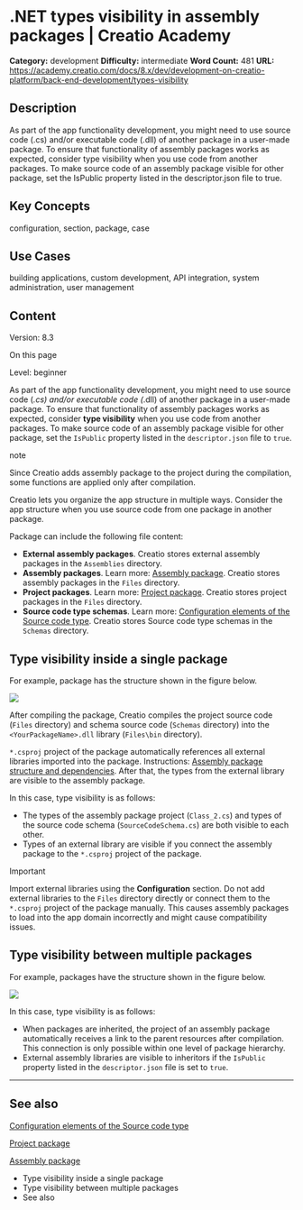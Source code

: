 # .NET types visibility in assembly packages | Creatio Academy

**Category:** development **Difficulty:** intermediate **Word Count:** 481
**URL:**
https://academy.creatio.com/docs/8.x/dev/development-on-creatio-platform/back-end-development/types-visibility

## Description

As part of the app functionality development, you might need to use source code
(\.cs) and/or executable code (\.dll) of another package in a user-made package.
To ensure that functionality of assembly packages works as expected, consider
type visibility when you use code from another packages. To make source code of
an assembly package visible for other package, set the IsPublic property listed
in the descriptor.json file to true.

## Key Concepts

configuration, section, package, case

## Use Cases

building applications, custom development, API integration, system
administration, user management

## Content

Version: 8.3

On this page

Level: beginner

As part of the app functionality development, you might need to use source code
(_.cs) and/or executable code (_.dll) of another package in a user-made package.
To ensure that functionality of assembly packages works as expected, consider
**type visibility** when you use code from another packages. To make source code
of an assembly package visible for other package, set the `IsPublic` property
listed in the `descriptor.json` file to `true`.

note

Since Creatio adds assembly package to the project during the compilation, some
functions are applied only after compilation.

Creatio lets you organize the app structure in multiple ways. Consider the app
structure when you use source code from one package in another package.

Package can include the following file content:

- **External assembly packages**. Creatio stores external assembly packages in
  the `Assemblies` directory.
- **Assembly packages**. Learn more:
  [Assembly package](https://academy.creatio.com/documents?ver=8.3&id=15125).
  Creatio stores assembly packages in the `Files` directory.
- **Project packages**. Learn more:
  [Project package](https://academy.creatio.com/documents?ver=8.3&id=15124).
  Creatio stores project packages in the `Files` directory.
- **Source code type schemas**. Learn more:
  [Configuration elements of the Source code type](https://academy.creatio.com/documents?ver=8.3&id=15108).
  Creatio stores Source code type schemas in the `Schemas` directory.

## Type visibility inside a single package​

For example, package has the structure shown in the figure below.

![](https://academy.creatio.com/sites/default/files/documentation/sdk/ru/BPMonlineWebSDK/Screenshots/TypeVisibility/8.1/scr_TypeVisibilitySinglePackage.png)

After compiling the package, Creatio compiles the project source code (`Files`
directory) and schema source code (`Schemas` directory) into the
`<YourPackageName>.dll` library (`Files\bin` directory).

`*.csproj` project of the package automatically references all external
libraries imported into the package. Instructions:
[Assembly package structure and dependencies](https://academy.creatio.com/documents?ver=8.3&id=15125&anchor=title-3554-1).
After that, the types from the external library are visible to the assembly
package.

In this case, type visibility is as follows:

- The types of the assembly package project (`Class_2.cs`) and types of the
  source code schema (`SourceCodeSchema.cs`) are both visible to each other.
- Types of an external library are visible if you connect the assembly package
  to the `*.csproj` project of the package.

Important

Import external libraries using the **Configuration** section. Do not add
external libraries to the `Files` directory directly or connect them to the
`*.csproj` project of the package manually. This causes assembly packages to
load into the app domain incorrectly and might cause compatibility issues.

## Type visibility between multiple packages​

For example, packages have the structure shown in the figure below.

![](https://academy.creatio.com/sites/default/files/documentation/sdk/ru/BPMonlineWebSDK/Screenshots/TypeVisibility/8.1/scr_TypeVisibilityMultiplePackages.png)

In this case, type visibility is as follows:

- When packages are inherited, the project of an assembly package automatically
  receives a link to the parent resources after compilation. This connection is
  only possible within one level of package hierarchy.
- External assembly libraries are visible to inheritors if the `IsPublic`
  property listed in the `descriptor.json` file is set to `true`.

---

## See also​

[Configuration elements of the Source code type](https://academy.creatio.com/documents?ver=8.3&id=15108)

[Project package](https://academy.creatio.com/documents?ver=8.3&id=15124)

[Assembly package](https://academy.creatio.com/documents?ver=8.3&id=15125)

- Type visibility inside a single package
- Type visibility between multiple packages
- See also
